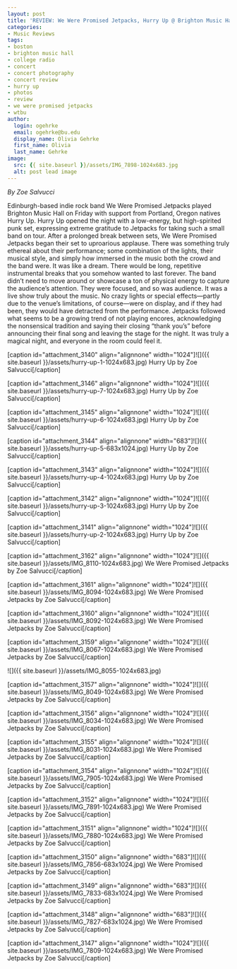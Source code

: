 ```yaml
---
layout: post
title: 'REVIEW: We Were Promised Jetpacks, Hurry Up @ Brighton Music Hall 11/02'
categories:
- Music Reviews
tags:
- boston
- brighton music hall
- college radio
- concert
- concert photography
- concert review
- hurry up
- photos
- review
- we were promised jetpacks
- wtbu
author:
  login: ogehrke
  email: ogehrke@bu.edu
  display_name: Olivia Gehrke
  first_name: Olivia
  last_name: Gehrke
image:
  src: {{ site.baseurl }}/assets/IMG_7898-1024x683.jpg
  alt: post lead image
---
```


_By Zoe Salvucci_

Edinburgh-based indie rock band We Were Promised Jetpacks played Brighton Music Hall on Friday with support from Portland, Oregon natives Hurry Up. Hurry Up opened the night with a low-energy, but high-spirited punk set, expressing extreme gratitude to Jetpacks for taking such a small band on tour. After a prolonged break between sets, We Were Promised Jetpacks began their set to uproarious applause. There was something truly ethereal about their performance; some combination of the lights, their musical style, and simply how immersed in the music both the crowd and the band were. It was like a dream. There would be long, repetitive instrumental breaks that you somehow wanted to last forever. The band didn’t need to move around or showcase a ton of physical energy to capture the audience’s attention. They were focused, and so was audience. It was a live show truly about the music. No crazy lights or special effects—partly due to the venue’s limitations, of course—were on display, and if they had been, they would have detracted from the performance. Jetpacks followed what seems to be a growing trend of not playing encores, acknowledging the nonsensical tradition and saying their closing “thank you’s” before announcing their final song and leaving the stage for the night. It was truly a magical night, and everyone in the room could feel it.

\[caption id="attachment\_3140" align="alignnone" width="1024"\]![]({{ site.baseurl }}/assets/hurry-up-1-1024x683.jpg) Hurry Up by Zoe Salvucci\[/caption\]

\[caption id="attachment\_3146" align="alignnone" width="1024"\]![]({{ site.baseurl }}/assets/hurry-up-7-1024x683.jpg) Hurry Up by Zoe Salvucci\[/caption\]

\[caption id="attachment\_3145" align="alignnone" width="1024"\]![]({{ site.baseurl }}/assets/hurry-up-6-1024x683.jpg) Hurry Up by Zoe Salvucci\[/caption\]

\[caption id="attachment\_3144" align="alignnone" width="683"\]![]({{ site.baseurl }}/assets/hurry-up-5-683x1024.jpg) Hurry Up by Zoe Salvucci\[/caption\]

\[caption id="attachment\_3143" align="alignnone" width="1024"\]![]({{ site.baseurl }}/assets/hurry-up-4-1024x683.jpg) Hurry Up by Zoe Salvucci\[/caption\]

\[caption id="attachment\_3142" align="alignnone" width="1024"\]![]({{ site.baseurl }}/assets/hurry-up-3-1024x683.jpg) Hurry Up by Zoe Salvucci\[/caption\]

\[caption id="attachment\_3141" align="alignnone" width="1024"\]![]({{ site.baseurl }}/assets/hurry-up-2-1024x683.jpg) Hurry Up by Zoe Salvucci\[/caption\]

\[caption id="attachment\_3162" align="alignnone" width="1024"\]![]({{ site.baseurl }}/assets/IMG_8110-1024x683.jpg) We Were Promised Jetpacks by Zoe Salvucci\[/caption\]

\[caption id="attachment\_3161" align="alignnone" width="1024"\]![]({{ site.baseurl }}/assets/IMG_8094-1024x683.jpg) We Were Promised Jetpacks by Zoe Salvucci\[/caption\]

\[caption id="attachment\_3160" align="alignnone" width="1024"\]![]({{ site.baseurl }}/assets/IMG_8092-1024x683.jpg) We Were Promised Jetpacks by Zoe Salvucci\[/caption\]

\[caption id="attachment\_3159" align="alignnone" width="1024"\]![]({{ site.baseurl }}/assets/IMG_8067-1024x683.jpg) We Were Promised Jetpacks by Zoe Salvucci\[/caption\]

![]({{ site.baseurl }}/assets/IMG_8055-1024x683.jpg)

\[caption id="attachment\_3157" align="alignnone" width="1024"\]![]({{ site.baseurl }}/assets/IMG_8049-1024x683.jpg) We Were Promised Jetpacks by Zoe Salvucci\[/caption\]

\[caption id="attachment\_3156" align="alignnone" width="1024"\]![]({{ site.baseurl }}/assets/IMG_8034-1024x683.jpg) We Were Promised Jetpacks by Zoe Salvucci\[/caption\]

\[caption id="attachment\_3155" align="alignnone" width="1024"\]![]({{ site.baseurl }}/assets/IMG_8031-1024x683.jpg) We Were Promised Jetpacks by Zoe Salvucci\[/caption\]

\[caption id="attachment\_3154" align="alignnone" width="1024"\]![]({{ site.baseurl }}/assets/IMG_7905-1024x683.jpg) We Were Promised Jetpacks by Zoe Salvucci\[/caption\]

\[caption id="attachment\_3152" align="alignnone" width="1024"\]![]({{ site.baseurl }}/assets/IMG_7891-1024x683.jpg) We Were Promised Jetpacks by Zoe Salvucci\[/caption\]

\[caption id="attachment\_3151" align="alignnone" width="1024"\]![]({{ site.baseurl }}/assets/IMG_7880-1024x683.jpg) We Were Promised Jetpacks by Zoe Salvucci\[/caption\]

\[caption id="attachment\_3150" align="alignnone" width="683"\]![]({{ site.baseurl }}/assets/IMG_7856-683x1024.jpg) We Were Promised Jetpacks by Zoe Salvucci\[/caption\]

\[caption id="attachment\_3149" align="alignnone" width="683"\]![]({{ site.baseurl }}/assets/IMG_7833-683x1024.jpg) We Were Promised Jetpacks by Zoe Salvucci\[/caption\]

\[caption id="attachment\_3148" align="alignnone" width="683"\]![]({{ site.baseurl }}/assets/IMG_7827-683x1024.jpg) We Were Promised Jetpacks by Zoe Salvucci\[/caption\]

\[caption id="attachment\_3147" align="alignnone" width="1024"\]![]({{ site.baseurl }}/assets/IMG_7809-1024x683.jpg) We Were Promised Jetpacks by Zoe Salvucci\[/caption\]